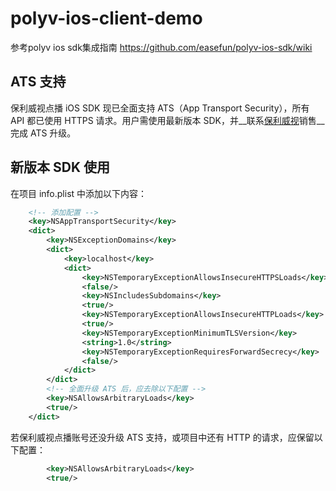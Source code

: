 polyv-ios-client-demo
=====================
参考polyv ios sdk集成指南 https://github.com/easefun/polyv-ios-sdk/wiki

## ATS 支持

保利威视点播 iOS SDK 现已全面支持 ATS（App Transport Security），所有 API 都已使用 HTTPS 请求。用户需使用最新版本 SDK，并__联系[保利威视](http://www.polyv.net/company/#contact)销售__完成 ATS 升级。

## 新版本 SDK 使用

在项目 info.plist 中添加以下内容：

```xml
	<!-- 添加配置 -->
	<key>NSAppTransportSecurity</key>
	<dict>
		<key>NSExceptionDomains</key>
		<dict>
			<key>localhost</key>
			<dict>
				<key>NSTemporaryExceptionAllowsInsecureHTTPSLoads</key>
				<false/>
				<key>NSIncludesSubdomains</key>
				<true/>
				<key>NSTemporaryExceptionAllowsInsecureHTTPLoads</key>
				<true/>
				<key>NSTemporaryExceptionMinimumTLSVersion</key>
				<string>1.0</string>
				<key>NSTemporaryExceptionRequiresForwardSecrecy</key>
				<false/>
			</dict>
		</dict>
		<!-- 全面升级 ATS 后，应去除以下配置 -->
		<key>NSAllowsArbitraryLoads</key>
		<true/>
	</dict>
```

若保利威视点播账号还没升级 ATS 支持，或项目中还有 HTTP 的请求，应保留以下配置：

```xml
		<key>NSAllowsArbitraryLoads</key>
		<true/>
```